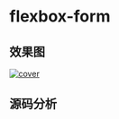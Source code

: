 # flexbox-form

## 效果图
[![cover](http://ojp7xe8x3.bkt.clouddn.com/flexbox-form.png)](http://ojp7xe8x3.bkt.clouddn.com/flexbox-form.png)
## 源码分析

